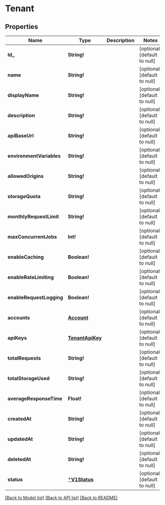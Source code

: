 # Tenant

## Properties
Name | Type | Description | Notes
------------ | ------------- | ------------- | -------------
**Id_** | **String!** |  | [optional] [default to null]
**name** | **String!** |  | [optional] [default to null]
**displayName** | **String!** |  | [optional] [default to null]
**description** | **String!** |  | [optional] [default to null]
**apiBaseUrl** | **String!** |  | [optional] [default to null]
**environmentVariables** | **String!** |  | [optional] [default to null]
**allowedOrigins** | **String!** |  | [optional] [default to null]
**storageQuota** | **String!** |  | [optional] [default to null]
**monthlyRequestLimit** | **String!** |  | [optional] [default to null]
**maxConcurrentJobs** | **Int!** |  | [optional] [default to null]
**enableCaching** | **Boolean!** |  | [optional] [default to null]
**enableRateLimiting** | **Boolean!** |  | [optional] [default to null]
**enableRequestLogging** | **Boolean!** |  | [optional] [default to null]
**accounts** | [**Account**](Account.md) |  | [optional] [default to null]
**apiKeys** | [**TenantApiKey**](TenantAPIKey.md) |  | [optional] [default to null]
**totalRequests** | **String!** |  | [optional] [default to null]
**totalStorageUsed** | **String!** |  | [optional] [default to null]
**averageResponseTime** | **Float!** |  | [optional] [default to null]
**createdAt** | **String!** |  | [optional] [default to null]
**updatedAt** | **String!** |  | [optional] [default to null]
**deletedAt** | **String!** |  | [optional] [default to null]
**status** | [***V1Status**](v1.Status.md) |  | [optional] [default to null]

[[Back to Model list]](../README.md#documentation-for-models) [[Back to API list]](../README.md#documentation-for-api-endpoints) [[Back to README]](../README.md)


